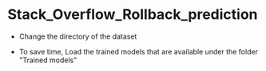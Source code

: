 # Stack_Overflow_Rollback_prediction

- Change the directory of the dataset 

- To save time, Load the trained models that are available under the folder "Trained models"
